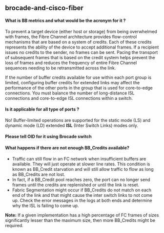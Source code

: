 
## brocade-and-cisco-fiber
#### What is BB metrics and what would be the acronym for    it ?
To prevent a target device (either host or storage) from being overwhelmed with frames, the Fibre Channel architecture provides flow-control mechanisms that are based on a system of credits. Each of these credits represents the ability of the device to accept additional frames. If a recipient issues no credits to the sender, no frames can be sent. Pacing the transport of subsequent frames that is based on the credit system helps prevent the loss of frames and reduces the frequency of entire Fibre Channel sequences needing to be retransmitted across the link.

If the number of buffer credits available for use within each port group is limited, configuring buffer credits for extended links may affect the performance of the other ports in the group that is used for core-to-edge connections. You must balance the number of long-distance ISL connections and core-to-edge ISL connections within a switch.

#### Is it applicable for all type of ports ?
No! Buffer-limited operations are supported for the static mode (LS) and dynamic mode (LD) extended **ISL** (Inter Switch Links) modes only.

#### Please tell OID for it using Brocade switch

#### What happens if there are not enough BB_Credits available?

-   Traffic can still flow in an FC network when insufficient buffers are available. They will just operate at slower line rates. This condition is known as BB_Credit starvation and will still allow traffic to flow as long as BB_Credits are not lost.
-   In fact, if a BB_Credit pool reaches zero, the port can no longer send frames until the credits are replenished or until the link is reset.
-   Fabric Segmentation might occur if BB_Credits do not match on each end of the link and that might cause the inter switch links to not come up. Check the error messages in the logs at both ends and determine why the ISL is failing to come up.

**Note:**  If a given implementation has a high percentage of FC frames of sizes significantly lesser than the maximum size, then more BB_Credits might be required.

